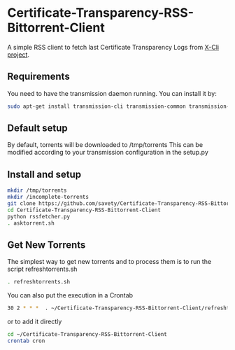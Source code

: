 # Certificate-Transparency-RSS-Bittorrent-Client
A simple RSS client to fetch last Certificate Transparency Logs from [X-Cli project](https://github.com/X-Cli/ATBTCT).

## Requirements 
You need to have the transmission daemon running. You can install it by:
```sh
sudo apt-get install transmission-cli transmission-common transmission-daemon
```

## Default setup
By default, torrents will be downloaded to /tmp/torrents
This can be modified according to your transmission configuration in the setup.py

## Install and setup
```sh
mkdir /tmp/torrents
mkdir /incomplete-torrents
git clone https://github.com/savety/Certificate-Transparency-RSS-Bittorrent-Client.git
cd Certificate-Transparency-RSS-Bittorrent-Client
python rssfetcher.py
. asktorrent.sh
```

## Get New Torrents 
The simplest way to get new torrents and to process them is to run the script refreshtorrents.sh
```sh
. refreshtorrents.sh
```
You can also put the execution in a Crontab
```sh
30 2 * * *  . ~/Certificate-Transparency-RSS-Bittorrent-Client/refreshtorrents.sh
```
or to add it directly 
```sh
cd ~/Certificate-Transparency-RSS-Bittorrent-Client
crontab cron
```
